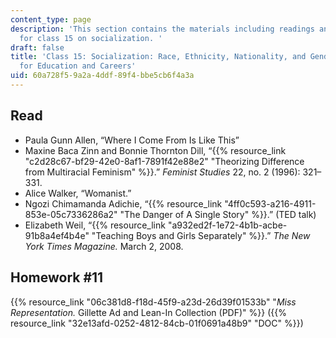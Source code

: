 ```yaml
---
content_type: page
description: 'This section contains the materials including readings and assignments
  for class 15 on socialization. '
draft: false
title: 'Class 15: Socialization: Race, Ethnicity, Nationality, and Gender Roles; Implications
  for Education and Careers'
uid: 60a728f5-9a2a-4ddf-89f4-bbe5cb6f4a3a
---
```

## Read

- Paula Gunn Allen, “Where I Come From Is Like This”
- Maxine Baca Zinn and Bonnie Thornton Dill, “{{% resource_link "c2d28c67-bf29-42e0-8af1-7891f42e88e2" "Theorizing Difference from Multiracial Feminism" %}}.” *Feminist Studies* 22, no. 2 (1996): 321–331. 
- Alice Walker, “Womanist.”
- Ngozi Chimamanda Adichie, “{{% resource_link "4ff0c593-a216-4911-853e-05c7336286a2" "The Danger of A Single Story" %}}.” (TED talk)
- Elizabeth Weil, “{{% resource_link "a932ed2f-1e72-4b1b-acbe-91b8a4ef4b4e" "Teaching Boys and Girls Separately" %}}.” *The New York Times Magazine.* March 2, 2008. 

## Homework #11

{{% resource_link "06c381d8-f18d-45f9-a23d-26d39f01533b" "*Miss Representation.* Gillette Ad and Lean-In Collection (PDF)" %}} ({{% resource_link "32e13afd-0252-4812-84cb-01f0691a48b9" "DOC" %}})